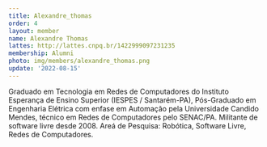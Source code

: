 ```yaml
---
title: Alexandre_thomas
order: 4
layout: member
name: Alexandre Thomas
lattes: http://lattes.cnpq.br/1422999097231235
membership: Alumni
photo: img/members/alexandre_thomas.png
update: '2022-08-15'
---
```


Graduado em Tecnologia em Redes de Computadores do Instituto Esperança de Ensino Superior (IESPES / Santarém-PA), Pós-Graduado em Engenharia Elétrica com enfase em Automação pela Universidade Candido Mendes, técnico em Redes de Computadores pelo SENAC/PA. Militante de software livre desde 2008. Areá de Pesquisa: Robótica, Software Livre, Redes de Computadores. 